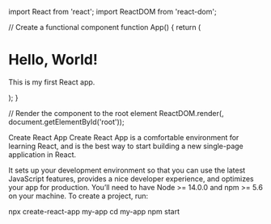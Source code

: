 import React from 'react';
import ReactDOM from 'react-dom';

// Create a functional component
function App() {
    return (
        <div>
            <h1>Hello, World!</h1>
            <p>This is my first React app.</p>
        </div>
    );
}

// Render the component to the root element
ReactDOM.render(<App />, document.getElementById('root'));



Create React App
Create React App is a comfortable environment for learning React, and is the best way to start building a new single-page application in React.

It sets up your development environment so that you can use the latest JavaScript features, provides a nice developer experience, and optimizes your app for production. You’ll need to have Node >= 14.0.0 and npm >= 5.6 on your machine. To create a project, run:

npx create-react-app my-app
cd my-app
npm start